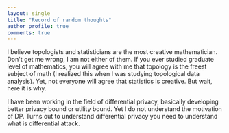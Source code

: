 ```yaml
---
layout: single
title: "Record of random thoughts"
author_profile: true
comments: true
---
```


I believe topologists and statisticians are the most creative mathematician. Don't get me wrong, I am not either of them. If you ever studied graduate level of mathematics, you will agree with me that topology is the freest subject of math (I realized this when I was studying topological data analysis). Yet, not everyone will agree that statistics is creative. But wait, here it is why.

I have been working in the field of differential privacy, basically developing better privacy bound or utility bound. Yet I do not understand the motivation of DP. Turns out to understand differential privacy you need to understand what is differential attack.
